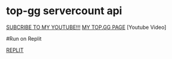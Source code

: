 # top-gg servercount api


[SUBCRIBE TO MY YOUTUBE!!!](https://www.youtube.com/channel/UC3tb0LoiUkG5UCUXGF4ZMDw)
[MY TOP.GG PAGE](https://top.gg/user/673011572225998856)
[Youtube Video]

#Run on Replit

[REPLIT]()
